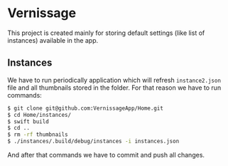 # Vernissage

This project is created mainly for storing default settings (like list of instances) available in the app.

## Instances

We have to run periodically application which will refresh `instance2.json` file and all thumbnails stored in the folder. For that reason we have to run commands:

```bash
$ git clone git@github.com:VernissageApp/Home.git
$ cd Home/instances/
$ swift build
$ cd ..
$ rm -rf thumbnails
$ ./instances/.build/debug/instances -i instances.json
```

And after that commands we have to commit and push all changes.
